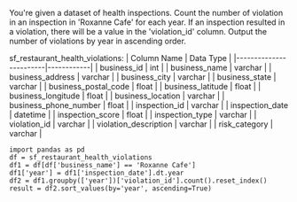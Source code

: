 You're given a dataset of health inspections. Count the number of violation in an inspection in 'Roxanne Cafe' for each year. 
If an inspection resulted in a violation, there will be a value in the 'violation_id' column. Output the number of violations by year in ascending order.

sf_restaurant_health_violations:
| Column Name            | Data Type  |
|------------------------|------------|
| business_id            | int        |
| business_name          | varchar    |
| business_address       | varchar    |
| business_city          | varchar    |
| business_state         | varchar    |
| business_postal_code   | float      |
| business_latitude      | float      |
| business_longitude     | float      |
| business_location      | varchar    |
| business_phone_number  | float      |
| inspection_id          | varchar    |
| inspection_date        | datetime   |
| inspection_score       | float      |
| inspection_type        | varchar    |
| violation_id           | varchar    |
| violation_description  | varchar    |
| risk_category          | varchar    |

```
import pandas as pd
df = sf_restaurant_health_violations
df1 = df[df['business_name'] == 'Roxanne Cafe']
df1['year'] = df1['inspection_date'].dt.year
df2 = df1.groupby(['year'])['violation_id'].count().reset_index()
result = df2.sort_values(by='year', ascending=True)
```

